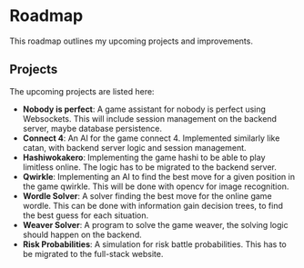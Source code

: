 # Roadmap

This roadmap outlines my upcoming projects and improvements.

## Projects

The upcoming projects are listed here:

- **Nobody is perfect**: A game assistant for nobody is perfect using Websockets.
  This will include session management on the backend server, maybe database persistence.
- **Connect 4**: An AI for the game connect 4. Implemented similarly like catan, with
  backend server logic and session management.
- **Hashiwokakero**: Implementing the game hashi to be able to play limitless online. The
  logic has to be migrated to the backend server.
- **Qwirkle**: Implementing an AI to find the best move for a given position in the
  game qwirkle. This will be done with opencv for image recognition.
- **Wordle Solver**: A solver finding the best move for the online game wordle. This can be done with information gain
  decision
  trees, to find the best guess for each situation.
- **Weaver Solver**: A program to solve the game weaver, the solving logic should happen on the backend.
- **Risk Probabilities**: A simulation for risk battle probabilities. This has to be migrated to the full-stack website.
